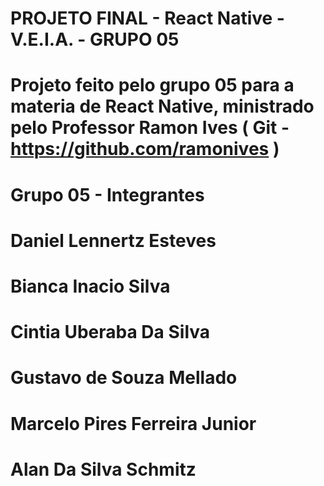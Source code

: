 # PROJETO FINAL - React Native -  V.E.I.A. - GRUPO 05
# Projeto feito pelo grupo 05 para a materia de React Native, ministrado pelo Professor Ramon Ives ( Git - https://github.com/ramonives )
#
# Grupo 05 - Integrantes
#
# Daniel Lennertz Esteves
# Bianca Inacio Silva
# Cintia Uberaba Da Silva
# Gustavo de Souza Mellado
# Marcelo Pires Ferreira Junior
# Alan Da Silva Schmitz
#
